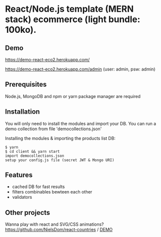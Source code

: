 # React/Node.js template (MERN stack) ecommerce (light bundle: 100ko).

## Demo

https://demo-react-eco2.herokuapp.com/

https://demo-react-eco2.herokuapp.com/admin (user: admin, psw: admin)

## Prerequisites

Node.js, MongoDB and npm or yarn package manager are required

## Installation

You will only need to install the modules and import your DB.
You can run a demo collection from file 'democollections.json'

Installing the modules & importing the products list DB:

```
$ yarn
$ cd client && yarn start
import democollections.json
setup your config.js file (secret JWT & Mongo URI)
```

## Features

- cached DB for fast results
- filters combinables bewteen each other
- validators

## Other projects

Wanna play with react and SVG/CSS animations? https://github.com/NielsDom/react-countries / [DEMO](https://countries-389d9.firebaseapp.com/)
